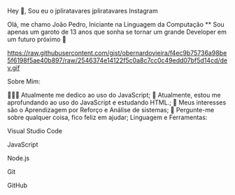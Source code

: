 Hey 👋, Sou eu o jpliratavares
jpliratavares Instagram

Olá, me chamo João Pedro, Iniciante na Linguagem da Computação ** Sou apenas um garoto de 13 anos que sonha se tornar um grande Developer em um futuro próximo 🚀

https://raw.githubusercontent.com/gist/obernardovieira/f4ec9b75736a98be5f6198f5ae40b897/raw/2546374e14122f5c0a8c7cc0c49edd07bf5d14cd/dev.gif

Sobre Mim:

👨🏽‍💻 Atualmente me dedico ao uso do JavaScript;
🌱 Atualmente, estou me aprofundando ao uso do JavaScript e estudando HTML.;
🤔 Meus interesses são o Aprendizagem por Reforço e Análise de sistemas;
💬 Pergunte-me sobre qualquer coisa, fico feliz em ajudar;
Linguagem e Ferramentas:

Visual Studio Code

JavaScript

Node.js

Git

GitHub


